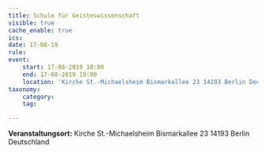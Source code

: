 ```yaml
---
title: Schule für Geisteswissenschaft
visible: true
cache_enable: true
ics: 
date: 17-08-19
rule: 
event:
	start: 17-08-2019 18:00
	end: 17-08-2019 19:00
	location: 'Kirche St.-Michaelsheim Bismarkallee 23 14193 Berlin Deutschland'
taxonomy:
	category: 
	tag: 

---
```




**Veranstaltungsort:** Kirche St.-Michaelsheim
Bismarkallee 23
14193 Berlin
Deutschland

